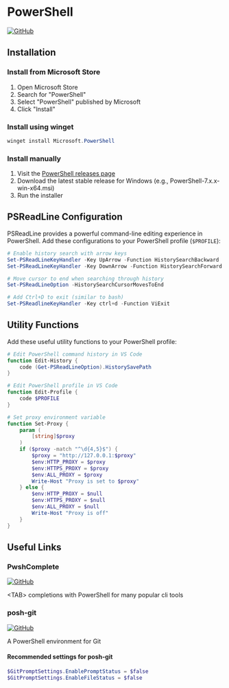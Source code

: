 # PowerShell

[![GitHub](https://img.shields.io/badge/GitHub-PowerShell%2FPowerShell-000000?style=flat&logo=github)](https://github.com/PowerShell/PowerShell)

## Installation

### Install from Microsoft Store

1. Open Microsoft Store
2. Search for "PowerShell"
3. Select "PowerShell" published by Microsoft
4. Click "Install"

### Install using winget

```powershell
winget install Microsoft.PowerShell
```

### Install manually

1. Visit the [PowerShell releases page](https://github.com/PowerShell/PowerShell/releases)
2. Download the latest stable release for Windows (e.g., PowerShell-7.x.x-win-x64.msi)
3. Run the installer

## PSReadLine Configuration

PSReadLine provides a powerful command-line editing experience in PowerShell. Add these configurations to your PowerShell profile (`$PROFILE`):

```powershell
# Enable history search with arrow keys
Set-PSReadLineKeyHandler -Key UpArrow -Function HistorySearchBackward
Set-PSReadLineKeyHandler -Key DownArrow -Function HistorySearchForward

# Move cursor to end when searching through history
Set-PSReadLineOption -HistorySearchCursorMovesToEnd

# Add Ctrl+D to exit (similar to bash)
Set-PSReadlineKeyHandler -Key ctrl+d -Function ViExit
```

## Utility Functions

Add these useful utility functions to your PowerShell profile:

```powershell
# Edit PowerShell command history in VS Code
function Edit-History { 
    code (Get-PSReadLineOption).HistorySavePath 
}

# Edit PowerShell profile in VS Code
function Edit-Profile { 
    code $PROFILE 
}

# Set proxy environment variable
function Set-Proxy {
    param (
        [string]$proxy
    )
    if ($proxy -match "^\d{4,5}$") {
        $proxy = "http://127.0.0.1:$proxy"
        $env:HTTP_PROXY = $proxy
        $env:HTTPS_PROXY = $proxy
        $env:ALL_PROXY = $proxy
        Write-Host "Proxy is set to $proxy"
    } else {
        $env:HTTP_PROXY = $null
        $env:HTTPS_PROXY = $null
        $env:ALL_PROXY = $null
        Write-Host "Proxy is off"
    }
}
```

## Useful Links

### PwshComplete

[![GitHub](https://img.shields.io/badge/GitHub-artiga033%2FPwshComplete-000000?style=flat&logo=github)](https://github.com/artiga033/PwshComplete)

\<TAB\> completions with PowerShell for many popular cli tools

### posh-git

[![GitHub](https://img.shields.io/badge/GitHub-dahlbyk%2Fposh--git-000000?style=flat&logo=github)](https://github.com/dahlbyk/posh-git)

A PowerShell environment for Git

#### Recommended settings for posh-git
```powershell
$GitPromptSettings.EnablePromptStatus = $false
$GitPromptSettings.EnableFileStatus = $false
```

